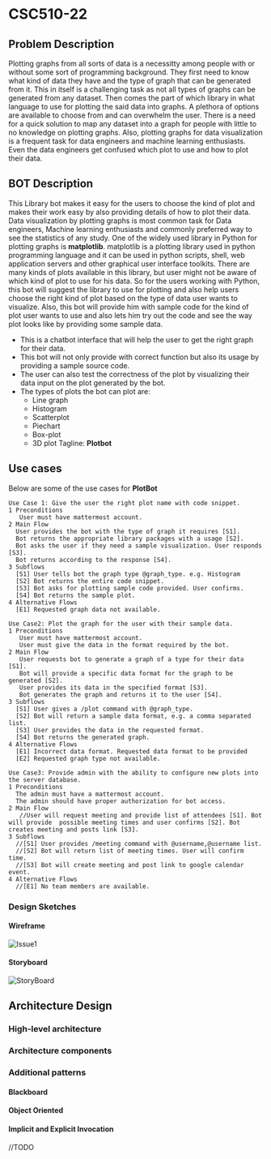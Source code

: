 # CSC510-22

## Problem Description
Plotting graphs from all sorts of data is a necessitty among people with or without some sort of programming background. They first need to know what kind of data they have and the type of graph that can be generated from it. This in itself is a challenging task as not all types of graphs can be generated from any dataset. Then comes the part of which library in what language to use for plotting the said data into graphs. A plethora of options are available to choose from and can overwhelm the user. There is a need for a quick solution to map any dataset into a graph for people with little to no knowledge on plotting graphs. Also, plotting graphs for data visualization is a frequent task for data engineers and machine learning enthusiasts. Even the data engineers get confused which plot to use and how to plot their data.

## BOT Description
This Library bot makes it easy for the users to choose the kind of plot and makes their work easy by also providing details of how to plot their data. Data visualization by plotting graphs is most common task for Data engineers, Machine learning enthusiasts and commonly preferred way to see the statistics of any study. One of the widely used library in Python for plotting graphs is **matplotlib**. matplotlib is a plotting library used in python programming language and it can be used in python scripts, shell, web application servers and other graphical user interface toolkits. There are many kinds of plots available in this library, but user might not be aware of which kind of plot to use for his data. So for the users working with Python, this bot will suggest the library to use for  plotting and also help users choose the right kind of plot based on the type of data user wants to visualize. Also, this bot will provide him with sample code for the kind of plot user wants to use and also lets him try out the code and see the way plot looks like by providing some sample data.  
* This is a chatbot interface that will help the user to get the right graph for their data.
* This bot will not only provide with correct function but also its usage by providing a sample source code.
* The user can also test the correctness of the plot by visualizing their data input on the plot generated by the bot.
* The types of plots the bot can plot are:
   * Line graph
   * Histogram
   * Scatterplot
   * Piechart
   * Box-plot
   * 3D plot
Tagline: **Plotbot**

## Use cases
Below are some of the use cases for **PlotBot**
```
Use Case 1: Give the user the right plot name with code snippet.
1 Preconditions
   User must have mattermost account.
2 Main Flow
  User provides the bot with the type of graph it requires [S1].
  Bot returns the appropriate library packages with a usage [S2].
  Bot asks the user if they need a sample visualization. User responds [S3].
  Bot returns according to the response [S4].
3 Subflows
  [S1] User tells bot the graph type @graph_type. e.g. Histogram
  [S2] Bot returns the entire code snippet.
  [S3] Bot asks for plotting sample code provided. User confirms.
  [S4] Bot returns the sample plot.
4 Alternative Flows
  [E1] Requested graph data not available.
```
```
Use Case2: Plot the graph for the user with their sample data.
1 Preconditions
   User must have mattermost account.
   User must give the data in the format required by the bot.
2 Main Flow
   User requests bot to generate a graph of a type for their data [S1].
   Bot will provide a specific data format for the graph to be generated [S2].
   User provides its data in the specified format [S3].
   Bot generates the graph and returns it to the user [S4].
3 Subflows
  [S1] User gives a /plot command with @graph_type.
  [S2] Bot will return a sample data format, e.g. a comma separated list.
  [S3] User provides the data in the requested format.
  [S4] Bot returns the generated graph.
4 Alternative Flows
  [E1] Incorrect data format. Requested data format to be provided
  [E2] Requested graph type not available.
```
```
Use Case3: Provide admin with the ability to configure new plots into the server database.
1 Preconditions
  The admin must have a mattermost account.
  The admin should have proper authorization for bot access.
2 Main Flow
   //User will request meeting and provide list of attendees [S1]. Bot will provide  possible meeting times and user confirms [S2]. Bot creates meeting and posts link [S3].
3 Subflows
  //[S1] User provides /meeting command with @username,@username list.
  //[S2] Bot will return list of meeting times. User will confirm time.
  //[S3] Bot will create meeting and post link to google calendar event.
4 Alternative Flows
  //[E1] No team members are available.
```


### Design Sketches

#### Wireframe  
![Issue1](https://media.github.ncsu.edu/user/13256/files/f077f900-e0a9-11e9-9d30-c3348e7971da)

#### Storyboard
![StoryBoard](https://media.github.ncsu.edu/user/13110/files/93ca0d80-e0ac-11e9-83e5-8bf718fdd4ff)


## Architecture Design


### High-level architecture  


### Architecture components  


### Additional patterns

#### Blackboard


#### Object Oriented  


#### Implicit and Explicit Invocation
//TODO
